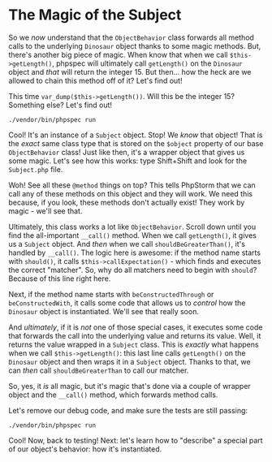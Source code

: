 # The Magic of the Subject

So we *now* understand that the `ObjectBehavior` class forwards all method
calls to the underlying `Dinosaur` object thanks to some magic methods. But, there's
another big piece of magic. When know that when we call `$this->getLength()`, phpspec
will ultimately call `getLength()` on the `Dinosaur` object and *that* will return
the integer 15. But then... how the heck are we allowed to chain this method off
of it? Let's find out!

This time `var_dump($this->getLength())`. Will this be the integer 15? Something
else? Let's find out!

```terminal-silent
./vendor/bin/phpspec run
```

Cool! It's an instance of a `Subject` object. Stop! We *know* that object! That
is the *exact* same class type that is stored on the `$object` property of our
base `ObjectBehavior` class! Just like then, it's a wrapper object that gives us
some magic. Let's see how this works: type Shift+Shift and look for the
`Subject.php` file.

Woh! See all these `@method` things on top? This tells PhpStorm that we can call
any of these methods on this object and they will work. We need this because, if
you look, these methods don't actually exist! They work by magic - we'll see that.

Ultimately, this class works a lot like `ObjectBehavior`. Scroll down until you
find the all-important `__call()` method. When we call `getLength()`, it gives
us a `Subject` object. And *then* when we call `shouldBeGreaterThan()`, it's
handled by `__call()`. The logic here is awesome: if the method name starts with
`should()`, it calls `$this->callExpectation()` - which finds and executes the
correct "matcher". So, why do all matchers need to begin with `should`? Because
of this line right here.

Next, if the method name starts with `beConstructedThrough` or `beConstructedWith`,
it calls some code that allows us to *control* how the `Dinosaur` object is
instantiated. We'll see that really soon.

And *ultimately*, if it is *not* one of those special cases, it executes some code
that forwards the call into the underlying value and returns its value. Well, it
returns the value wrapped in a `Subject` class. This is *exactly* what happens
when we call `$this->getLength()`: this last line calls `getLength()` on the
`Dinosaur` object and then wraps it in a `Subject` object. Thanks to that, we
can *then* call `shouldBeGreaterThan` to call our matcher.

So, yes, it *is* all magic, but it's magic that's done via a couple of wrapper
object and the `__call()` method, which forwards method calls.

Let's remove our debug code, and make sure the tests are still passing:

```terminal-silent
./vendor/bin/phpspec run
```

Cool! Now, back to testing! Next: let's learn how to "describe" a special part of
our object's behavior: how it's instantiated.
